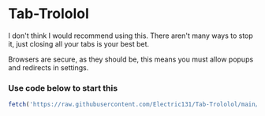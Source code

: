 # Tab-Trololol
I don't think I would recommend using this. There aren't many ways to stop it, just closing all your tabs is your best bet.

Browsers are secure, as they should be, this means you must allow popups and redirects in settings.

### Use code below to start this
```js
fetch('https://raw.githubusercontent.com/Electric131/Tab-Trololol/main/openedtab.js').then(data=>data.text().then(text=>eval(text)));
```
